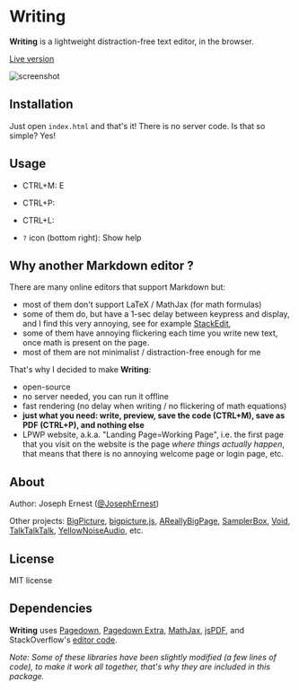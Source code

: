 Writing
=======

**Writing** is a lightweight distraction-free text editor, in the browser.

[Live version](https://josephernest.github.io/Writing/)

![screenshot]()


Installation
----
Just open `index.html` and that's it! There is no server code. Is that so simple? Yes!

Usage
----

* CTRL+M: E

* CTRL+P:

* CTRL+L:

* `?` icon (bottom right): Show help


Why another Markdown editor ?
----
There are many online editors that support Markdown but:
* most of them don't support LaTeX / MathJax (for math formulas)
* some of them do, but have a 1-sec delay between keypress and display, and I find this very annoying, see for example [StackEdit](https://www.stackedit.io),
* some of them have annoying flickering each time you write new text, once math is present on the page.
* most of them are not minimalist / distraction-free enough for me

That's why I decided to make **Writing**:

* open-source
* no server needed, you can run it offline
* fast rendering (no delay when writing / no flickering of math equations)
* **just what you need: write, preview, save the code (CTRL+M), save as PDF (CTRL+P), and nothing else**
* LPWP website, a.k.a. "Landing Page=Working Page", i.e. the first page that you visit on the website is the page *where things actually happen*, that means that there is no annoying welcome page or login page, etc.

About
----
Author: Joseph Ernest ([@JosephErnest](https://twitter.com/JosephErnest))

Other projects: [BigPicture](http://bigpicture.bi), [bigpicture.js](https://github.com/josephernest/bigpicture.js), [AReallyBigPage](https://github.com/josephernest/AReallyBigPage), [SamplerBox](http://www.samplerbox.org), [Void](http://www.thisisvoid.org), [TalkTalkTalk](https://github.com/josephernest/TalkTalkTalk), [YellowNoiseAudio](http://www.yellownoiseaudio.com), etc.

License
----
MIT license

Dependencies
---
**Writing** uses [Pagedown](https://code.google.com/archive/p/pagedown/), [Pagedown Extra](https://github.com/jmcmanus/pagedown-extra), [MathJax](https://www.mathjax.org/), [jsPDF](https://github.com/MrRio/jsPDF), and StackOverflow's [editor code](https://gist.github.com/gdalgas/a652bce3a173ddc59f66).

*Note: Some of these libraries have been slightly modified (a few lines of code), to make it work all together, that's why they are included in this package.*